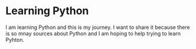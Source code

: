 # Learning Python

I am learning Python and this is my journey. I want to share it because there is so mnay sources about Python and I am hoping to help trying to learn Pyhton.
